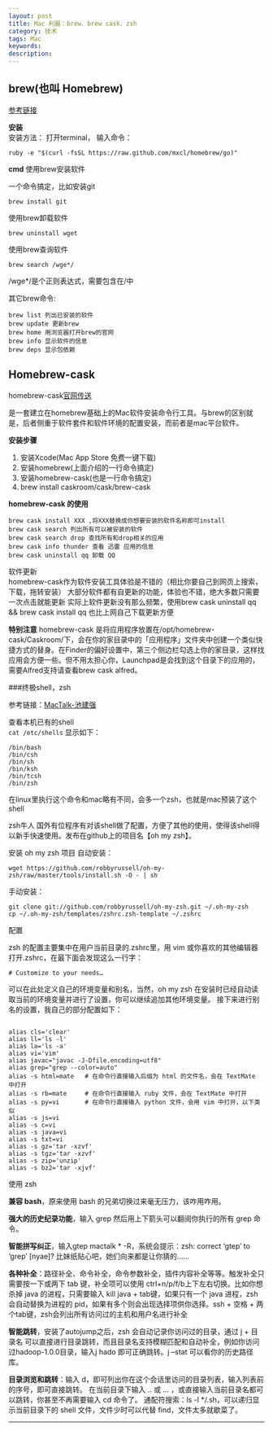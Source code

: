 ```yaml
---
layout: post
title: Mac 利器：brew、brew cask、zsh
category: 技术
tags: Mac
keywords:
description:
---
```


## brew(也叫 Homebrew)

[参考链接](http://brew.sh/)

**安装**  
安装方法：
  打开terminal，
  输入命令：
  ```
  ruby -e "$(curl -fsSL https://raw.github.com/mxcl/homebrew/go)"
  ```
**cmd**
使用brew安装软件

一个命令搞定，比如安装git
```
brew install git
```

使用brew卸载软件
```
brew uninstall wget
```

使用brew查询软件
```
brew search /wge*/
```
/wge*/是个正则表达式，需要包含在/中


其它brew命令:

```
brew list 列出已安装的软件
brew update 更新brew
brew home 用浏览器打开brew的官网
brew info 显示软件的信息
brew deps 显示包依赖
```

## Homebrew-cask

homebrew-cask[官网传送]()

 是一套建立在homebrew基础上的Mac软件安装命令行工具。与brew的区别就是，后者侧重于软件套件和软件环境的配置安装，而前者是mac平台软件。

**安装步骤**

1. 安装Xcode(Mac App Store 免费一键下载)
2. 安装homebrew(上面介绍的一行命令搞定)
3. 安装homebrew-cask(也是一行命令搞定)
4. brew install caskroom/cask/brew-cask  

**homebrew-cask 的使用**

```
brew cask install XXX ,将XXX替换成你想要安装的软件名称即可install
brew cask search 列出所有可以被安装的软件
brew cask search drop 查找所有和drop相关的应用
brew cask info thunder 查看 迅雷 应用的信息
brew cask uninstall qq 卸载 QQ
```

软件更新  
homebrew-cask作为软件安装工具体验是不错的（相比你要自己到网页上搜索，下载，拖转安装）
大部分软件都有自更新的功能，体验也不错，绝大多数只需要一次点击就能更新
实际上软件更新没有那么频繁，使用brew cask uninstall qq && brew cask install qq 也比上网自己下载更新方便

**特别注意**
homebrew-cask 是将应用程序放置在/opt/homebrew-cask/Caskroom/下，会在你的家目录中的「应用程序」文件夹中创建一个类似快捷方式的替身。在Finder的偏好设置中，第三个侧边栏勾选上你的家目录，这样找应用会方便一些。但不用太担心你，Launchpad是会找到这个目录下的应用的，需要Alfred支持请查看brew cask alfred。

###终极shell，zsh

参考链接：[MacTalk-池建强](http://macshuo.com/?p=676)

查看本机已有的shell  
`cat /etc/shells`
显示如下：
```
/bin/bash
/bin/csh
/bin/sh
/bin/ksh
/bin/tcsh
/bin/zsh
```
在linux里执行这个命令和mac略有不同，会多一个zsh，也就是mac预装了这个shell

zsh牛人
国外有位程序有对该shell做了配置，方便了其他的使用，使得该shell得以新手快速使用。发布在github上的项目名【oh my zsh】。

安装 oh my zsh 项目
自动安装：

```
wget https://github.com/robbyrussell/oh-my-zsh/raw/master/tools/install.sh -O - | sh
```

手动安装：

```
git clone git://github.com/robbyrussell/oh-my-zsh.git ~/.oh-my-zsh
cp ~/.oh-my-zsh/templates/zshrc.zsh-template ~/.zshrc

```

配置

zsh 的配置主要集中在用户当前目录的.zshrc里，用 vim 或你喜欢的其他编辑器打开.zshrc，在最下面会发现这么一行字：

`# Customize to your needs…`

可以在此处定义自己的环境变量和别名，当然，oh my zsh 在安装时已经自动读取当前的环境变量并进行了设置，你可以继续追加其他环境变量。
接下来进行别名的设置，我自己的部分配置如下：

```

alias cls='clear'
alias ll='ls -l'
alias la='ls -a'
alias vi='vim'
alias javac="javac -J-Dfile.encoding=utf8"
alias grep="grep --color=auto"
alias -s html=mate   # 在命令行直接输入后缀为 html 的文件名，会在 TextMate 中打开
alias -s rb=mate     # 在命令行直接输入 ruby 文件，会在 TextMate 中打开
alias -s py=vi       # 在命令行直接输入 python 文件，会用 vim 中打开，以下类似
alias -s js=vi
alias -s c=vi
alias -s java=vi
alias -s txt=vi
alias -s gz='tar -xzvf'
alias -s tgz='tar -xzvf'
alias -s zip='unzip'
alias -s bz2='tar -xjvf'

```

使用 zsh

**兼容 bash**，原来使用 bash 的兄弟切换过来毫无压力，该咋用咋用。  

**强大的历史纪录功能**，输入 grep 然后用上下箭头可以翻阅你执行的所有 grep 命令。

**智能拼写纠正**，输入gtep mactalk * -R，系统会提示：zsh: correct ‘gtep’ to ‘grep’ [nyae]? 比妹纸贴心吧，她们向来都是让你猜的……  

**各种补全**：路径补全、命令补全，命令参数补全，插件内容补全等等。触发补全只需要按一下或两下 tab 键，补全项可以使用 ctrl+n/p/f/b上下左右切换。比如你想杀掉 java 的进程，只需要输入 kill java + tab键，如果只有一个 java 进程，zsh 会自动替换为进程的 pid，如果有多个则会出现选择项供你选择。ssh + 空格 + 两个tab键，zsh会列出所有访问过的主机和用户名进行补全

**智能跳转**，安装了autojump之后，zsh 会自动记录你访问过的目录，通过 j + 目录名 可以直接进行目录跳转，而且目录名支持模糊匹配和自动补全，例如你访问过hadoop-1.0.0目录，输入j hado 即可正确跳转。j –stat 可以看你的历史路径库。

**目录浏览和跳转**：输入 d，即可列出你在这个会话里访问的目录列表，输入列表前的序号，即可直接跳转。
在当前目录下输入 .. 或 … ，或直接输入当前目录名都可以跳转，你甚至不再需要输入 cd 命令了。
通配符搜索：ls -l */.sh，可以递归显示当前目录下的 shell 文件，文件少时可以代替 find，文件太多就歇菜了。


---
